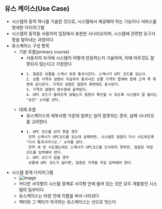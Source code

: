 ## 유스 케이스(Use Case)
- 시스템의 동작 하나를 기술한 것으로, 시스템에서 제공해야 하는 기능이나 서비스를 명세한 다이어그램
- 시스템의 동작을 사용자의 입장에서 표현한 시나리오이며, 시스템에 관련한 요구사항을 알아내는 과정이다
- 유스케이스 구성 항목
  - 기본 흐름(primary course)
    - 사용자의 자극에 시스템이 어떻게 반응하는지 기술하며, 이때 아무것도 잘못되지 않는다고 가정한다
    - ```
      1. 점원은 상품을 스캐너 위로 통과시킨다. 스캐너가 UPC 코드를 읽는다.
      2. 상품 가격과 설명이 지금까지 통과시킨 상품 가격의 합계와 함께 고객 쪽 화면에 표시된다. 가격과 설명은 점원의 화면에도 표시된다.
      3. 가격과 설명이 영수증에 출력된다.
      4. UPC 코드가 올바르게 읽혔는지 점원이 확인할 수 있도록 시스템이 잘 들리는 "승인" 소리를 낸다.
      ```
  - 대체 흐름
    - 유스케이스의 세부사항 가운데 일부는 일이 잘못되는 경우, 실패 시나리오를 고려한다
    - ```
      1. UPC 코드를 읽지 못할 경우
       만약 스캐너가 UPC코드를 읽는데 실패하면, 시스템은 점원이 다시 시도하도록 "다시 통과시키시오." 소리를 낸다.
       만약 세 번 시도했는데도 스캐너가 UPC코드를 인식하지 못하면, 점원은 직접 코드를 입력해야 한다.
      2. UPC 코드가 없을 경우
       상품에 UPC 코드가 없다면, 점원은 가격을 직접 입력해야 한다.
      ```
- 시스템 경계 다이어그램
  - ![image](https://github.com/kimho1wq/TIL/assets/15611500/fb744cba-04e3-46f0-a18b-25fa01274d02)
  - 커다란 사각형이 시스템 경계로 사각형 안에 들어 있는 것은 모두 개발중인 시스템의 일부이다
  - 유스케이스는 타원 안에 이름을 써서 나타낸다
  - 액터와 그 액터가 자극하는 유스케이스는 선으로 잇는다

























                                               